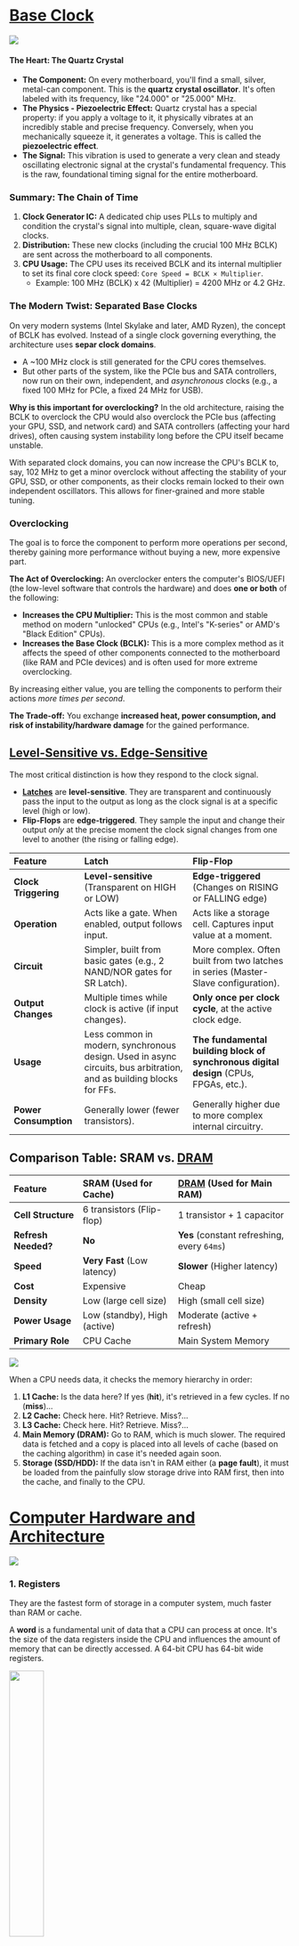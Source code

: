 


<!-- <a href="https://www.youtube.com/watch?v=_I8CLQazom0&list=PLTd6ceoshprfg23JMtwGysCm4tlc0I1ou&index=1">
    <img src="../Images/image5.png" width="50%" height="auto">
</a>
<a href="https://www.youtube.com/watch?v=_I8CLQazom0&list=PLTd6ceoshprfg23JMtwGysCm4tlc0I1ou&index=1">
    <img src="../Images/image4.png" width="50%" height="auto">
</a> -->

# [Base Clock](https://www.youtube.com/watch?v=Uuo5oZ-yHHM)

![](https://www.siward.com/assets/ContentBuilder/uploads/edit/9s1998035014.png)

#### **The Heart: The Quartz Crystal**

*   **The Component:** On every motherboard, you'll find a small, silver, metal-can component. This is the **quartz crystal oscillator**. It's often labeled with its frequency, like "24.000" or "25.000" MHz.
*   **The Physics - Piezoelectric Effect:** Quartz crystal has a special property: if you apply a voltage to it, it physically vibrates at an incredibly stable and precise frequency. Conversely, when you mechanically squeeze it, it generates a voltage. This is called the **piezoelectric effect**.
*   **The Signal:** This vibration is used to generate a very clean and steady oscillating electronic signal at the crystal's fundamental frequency. This is the raw, foundational timing signal for the entire motherboard.


### **Summary: The Chain of Time**

1.  **Clock Generator IC:** A dedicated chip uses PLLs to multiply and condition the crystal's signal into multiple, clean, square-wave digital clocks.
2.  **Distribution:** These new clocks (including the crucial 100 MHz BCLK) are sent across the motherboard to all components.
3.  **CPU Usage:** The CPU uses its received BCLK and its internal multiplier to set its final core clock speed: `Core Speed = BCLK × Multiplier`.
    *   Example: 100 MHz (BCLK) x 42 (Multiplier) = 4200 MHz or 4.2 GHz.

### **The Modern Twist: Separated Base Clocks**

On very modern systems (Intel Skylake and later, AMD Ryzen), the concept of BCLK has evolved. Instead of a single clock governing everything, the architecture uses **separ clock domains**.

*   A ~100 MHz clock is still generated for the CPU cores themselves.
*   But other parts of the system, like the PCIe bus and SATA controllers, now run on their own, independent, and *asynchronous* clocks (e.g., a fixed 100 MHz for PCIe, a fixed 24 MHz for USB).

**Why is this important for overclocking?**
In the old architecture, raising the BCLK to overclock the CPU would also overclock the PCIe bus (affecting your GPU, SSD, and network card) and SATA controllers (affecting your hard drives), often causing system instability long before the CPU itself became unstable.

With separated clock domains, you can now increase the CPU's BCLK to, say, 102 MHz to get a minor overclock without affecting the stability of your GPU, SSD, or other components, as their clocks remain locked to their own independent oscillators. This allows for finer-grained and more stable tuning.

### **Overclocking**

The goal is to force the component to perform more operations per second, thereby gaining more performance without buying a new, more expensive part.

**The Act of Overclocking:** An overclocker enters the computer's BIOS/UEFI (the low-level software that controls the hardware) and does **one or both** of the following:
*   **Increases the CPU Multiplier:** This is the most common and stable method on modern "unlocked" CPUs (e.g., Intel's "K-series" or AMD's "Black Edition" CPUs).
*   **Increases the Base Clock (BCLK):** This is a more complex method as it affects the speed of other components connected to the motherboard (like RAM and PCIe devices) and is often used for more extreme overclocking.

By increasing either value, you are telling the components to perform their actions *more times per second*.

**The Trade-off:** You exchange **increased heat, power consumption, and risk of instability/hardware damage** for the gained performance.

## [Level-Sensitive vs. Edge-Sensitive](https://youtu.be/PVNAPWUxZ0g?si=foz30b8XaW_THWFU&t=279)

The most critical distinction is how they respond to the clock signal.

*   **[Latches](https://youtu.be/-aQH0ybMd3U?si=1IVeNAmWwrf18sMd&t=146)** are **level-sensitive**. They are transparent and continuously pass the input to the output as long as the clock signal is at a specific level (high or low).
*   **Flip-Flops** are **edge-triggered**. They sample the input and change their output *only* at the precise moment the clock signal changes from one level to another (the rising or falling edge).

| Feature | Latch | Flip-Flop |
| :--- | :--- | :--- |
| **Clock Triggering** | **Level-sensitive** (Transparent on HIGH or LOW) | **Edge-triggered** (Changes on RISING or FALLING edge) |
| **Operation** | Acts like a gate. When enabled, output follows input. | Acts like a storage cell. Captures input value at a moment. |
| **Circuit** | Simpler, built from basic gates (e.g., 2 NAND/NOR gates for SR Latch). | More complex. Often built from two latches in series (Master-Slave configuration). |
| **Output Changes** | Multiple times while clock is active (if input changes). | **Only once per clock cycle**, at the active clock edge. |
| **Usage** | Less common in modern, synchronous design. Used in async circuits, bus arbitration, and as building blocks for FFs. | **The fundamental building block of synchronous digital design** (CPUs, FPGAs, etc.). |
| **Power Consumption** | Generally lower (fewer transistors). | Generally higher due to more complex internal circuitry. |

## **Comparison Table: SRAM vs. [DRAM](https://youtu.be/-Df09el4yDU?si=aTHQpSdiMQL13Jao)**

| Feature | **SRAM** (Used for Cache) | **[DRAM](https://youtu.be/7WnbIeMgWYA?si=zsxqIz3ydKiUVflz)** (Used for Main RAM) |
| :--- | :--- | :--- |
| **Cell Structure** | 6 transistors (Flip-flop) | 1 transistor + 1 capacitor |
| **Refresh Needed?** | **No** | **Yes** (constant refreshing, every `64ms`) |
| **Speed** | **Very Fast** (Low latency) | **Slower** (Higher latency) |
| **Cost** | Expensive | Cheap |
| **Density** | Low (large cell size) | High (small cell size) |
| **Power Usage** | Low (standby), High (active) | Moderate (active + refresh) |
| **Primary Role** | CPU Cache | Main System Memory |64 ms


![](../Images/image4.png)

When a CPU needs data, it checks the memory hierarchy in order:
1.  **L1 Cache:** Is the data here? If yes (**hit**), it's retrieved in a few cycles. If no (**miss**)...
2.  **L2 Cache:** Check here. Hit? Retrieve. Miss?...
3.  **L3 Cache:** Check here. Hit? Retrieve. Miss?...
4.  **Main Memory (DRAM):** Go to RAM, which is much slower. The required data is fetched and a copy is placed into all levels of cache (based on the caching algorithm) in case it's needed again soon.
5.  **Storage (SSD/HDD):** If the data isn't in RAM either (a **page fault**), it must be loaded from the painfully slow storage drive into RAM first, then into the cache, and finally to the CPU.


# [Computer Hardware and Architecture](https://www.youtube.com/playlist?list=PLTd6ceoshprfg23JMtwGysCm4tlc0I1ou)

![](../Images/image5.png) 

### **1. Registers**

They are the fastest form of storage in a computer system, much faster than RAM or cache.

A **word** is a fundamental unit of data that a CPU can process at once. It's the size of the data registers inside the CPU and influences the amount of memory that can be directly accessed. A 64-bit CPU has 64-bit wide registers. 

<img src="https://miro.medium.com/1*PSTOKsqSfpKLxrFEr2BY2Q.png" width="35%" height="auto">


| Register Type | Acronym | Primary Function |
| :--- | :--- | :--- |
| **Program Counter** | PC/IP | Holds the memory address (**pointer**) of the **next instruction** to be fetched from memory. |
| **Instruction Register** | IR | Holds the **actual instruction** currently being decoded and executed. |
| **Memory Address Register** | MAR | Holds the **address in memory** that the CPU wants to read from or write to. |
| **Memory Buffer/Data Register** | MBR/MDR | Holds the **actual data** that has been read from or is about to be written to the memory address in the MAR. |
| **Accumulator** | ACC | A special register used to store the **results** of calculations performed by the ALU. (More common in older architectures). |
| **General-Purpose Registers** | (e.g., RAX, RBX) | Used for a variety of purposes, such as storing operands for arithmetic operations or temporary data. Modern CPUs have multiple. |
| **Status/Flag Register** | FLAGS | Contains individual **bits (flags)** that indicate the status of the CPU or the result of the last ALU operation. Common flags: |
| | **Zero Flag (Z)** | Set to 1 if the result of an operation is zero. |
| | **Carry Flag (C)** | Set to 1 if an operation results in a carry out of or borrow into the highest-order bit. |
| | **Sign Flag (S)** | Set to 1 if the result of an operation is negative. |
| | **Overflow Flag (O)** | Set to 1 if an arithmetic overflow occurs (result is too large to be represented). |
| **Stack Pointer** | SP | Points to the top of the **stack** (a special region of memory for temporary data and return addresses). |
| **Shadow Registers** | Hidden | Temporary registers that are **not** part of the **programmer-visible** architecture. |
| **Link Register** | LR (Arm) | Holds the address to return to when a subroutine call completes. |
| **Task Register** | TR (x86) | Points to the current task's Task State Segment (TSS). |
---

### **2. Arithmetic Logic Unit (ALU)**


*   It is a **combinational circuit**, meaning its output is purely a function of its current inputs (after a brief propagation delay).
*   It has no internal storage.
*   Its operation is directed by the **Control Unit**.

#### **Functions of the ALU:**

| Category | Operations | Description |
| :--- | :--- | :--- |
| **Arithmetic Operations** | Addition, Subtraction | Fundamental math operations. Multiplication and division are often performed using a series of additions/subtractions and shifts, though modern CPUs may have dedicated circuits. |
| **Logical Operations** | AND, OR, NOT, XOR, NAND, NOR | Bit-wise operations performed on binary data. Crucial for decision-making and data manipulation. |
| **Bit-Shifting Operations** | Logical Shift, Arithmetic Shift, Rotate | Moves the bits in a word left or right. Used for quick multiplication/division by powers of two and data manipulation. |
| **Comparison** | Compare (CMP) | Typically done via a subtraction operation. The result is discarded, but the **Status Flags** are set based on the outcome (e.g., Zero flag set if the two values are equal). |

**How it Works:**
1.  The ALU takes **two inputs** (operands) from registers or the internal data bus.
2.  It receives a **control signal** from the Control Unit telling it which operation to perform (e.g., "add," "AND").
3.  It performs the operation on the inputs.
4.  It outputs the **result** of the operation, which is usually stored back in a register (like the **Accumulator**).
5.  It outputs **status information** (flags like Zero, Carry) to the Status Register.

---

### **3. Control Unit (CU)**

**Definition:** The Control Unit is the component that **directs and coordinates** the entire computer system. It does not execute programs or process data itself; instead, it acts as the central nervous system, managing the fetch-decode-execute cycle and generating the control signals that tell all other components what to do and when to do it.

**Key Characteristics:**
*   It is the "**conductor of the orchestra**."
*   It interprets (decodes) instructions from the Instruction Register (IR).
*   It uses a **timer (clock signal)** to synchronize all operations.

#### **Primary Functions of the Control Unit:**

1.  **Instruction Fetch:** It instructs the memory hardware to read the instruction at the address stored in the Program Counter (PC). This instruction is placed into the Instruction Register (IR). The PC is then incremented to point to the next instruction.
2.  **Instruction Decode:** The CU **decodes** the instruction in the IR. It determines what operation is requested (the **opcode**) and what data (operands) it needs to act upon.
3.  **Operand Fetch:** If needed, the CU coordinates the fetching of any required data from memory or registers, placing it into the appropriate registers for the ALU to use.
4.  **Execution:** The CU **sends control signals** to the ALU and other components to perform the actual operation. For example, it tells the ALU to "add" the contents of two specific registers.
5.  **Result Store:** The CU directs the writing of the result (from the ALU or elsewhere) back to a register or to memory.
6.  **Manages Control Signals:** It generates the electronic signals that control the flow of data through the **internal buses** (data bus, address bus, control bus) between the CPU, memory, and I/O devices.

---

### **How They Work Together: [The Fetch-Decode-Execute Cycle](https://youtu.be/ByllwN8q2ss?si=eMBfKTcB6V5Ijl6-&t=446)**

![](../Images/image6.png)

Let's trace a simple instruction `ADD [A], B` (Add the value in memory location A to the value in register B, store result in B) to see how these components interact.

1.  **Fetch:**
    *   The **Control Unit** reads the address in the **Program Counter (PC)**.
    *   It places this address into the **Memory Address Register (MAR)**.
    *   It sends a "Memory Read" signal.
    *   The instruction at that address is fetched from memory and placed into the **Memory Buffer Register (MBR)**.
    *   The instruction is copied from the MBR to the **Instruction Register (IR)**.
    *   The PC is incremented to point to the next instruction.

2.  **Decode:**
    *   The **Control Unit** decodes the instruction in the **IR**. It sees it is an `ADD` operation that requires a value from memory.

3.  **Execute - Operand Fetch:**
    *   The CU places the memory address `[A]` (from the instruction) into the **MAR**.
    *   It sends another "Memory Read" signal.
    *   The data at address `A` is fetched from memory into the **MBR**.

4.  **Execute - Operation:**
    *   The CU directs one operand (from the **MBR**) to be moved to an ALU input register.
    *   The other operand (the value in register `B`) is moved to the other ALU input register.
    *   The CU sends a control signal to the **ALU** telling it to **ADD** the two values.
    *   The ALU performs the addition and outputs the result.
    *   The result is stored back into register `B`.
    *   The ALU updates the **Status Flags** (e.g., Zero Flag is set to 0 because the result was not zero).

5.  The cycle repeats, fetching the next instruction from the address now in the PC.



# [CPU Visual Simulator](https://cpuvisualsimulator.github.io/)
# [CPU Visual Simulator](https://tinycpu.com/coredumped)
